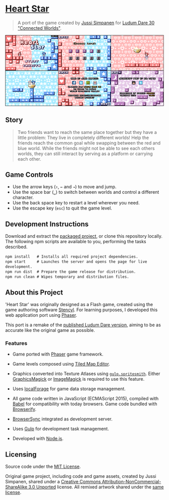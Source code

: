 [Heart Star][demo]
==================

>   A port of the game created by [Jussi Simpanen][advi] for [Ludum Dare 30
>   "Connected Worlds"][ld-g].

![Screenshots](screenshots.png)


Story
-----

>   Two friends want to reach the same place together but they have a little
>   problem: They live in completely different worlds! Help the friends reach
>   the common goal while swapping between the red and blue world. While the
>   friends might not be able to see each others worlds, they can still
>   interact by serving as a platform or carrying each other.


Game Controls
-------------

*   Use the arrow keys (`↑`, `←` and `→`) to move and jump.
*   Use the space bar (`␣`) to switch between worlds and control a different
    character.
*   Use the back space key to restart a level wherever you need.
*   Use the escape key (`esc`) to quit the game level.


Development Instructions
------------------------

Download and extract the [packaged project][dwld], or clone this repository
locally. The following npm scripts are available to you, performing the tasks
described.

```
npm install   # Installs all required project dependencies.
npm start     # Launches the server and opens the page for live development.
npm run dist  # Prepare the game release for distribution.
npm run clean # Wipes temporary and distribution files.
```


About this Project
------------------

'Heart Star' was originally designed as a Flash game, created using the game
authoring software [Stencyl][stcl]. For learning purposes, I developed this web
application port using [Phaser][phsr].

This port is a remake of the [published Ludum Dare version][ld-g], aiming to be
as accurate like the original game as possible.


### Features ##################################################################

*   Game ported with [Phaser][phsr] game framework.

*   Game levels composed using [Tiled Map Editor][tild].

*   Graphics converted into Texture Atlases using [`gulp.spritesmith`][gsps].
    Either [GraphicsMagick][gm..] or [ImageMagick][imgk] is required to use
    this feature.

*   Uses [localForage][lfor] for game data storage management.

*   All game code written in JavaScript (ECMAScript 2015), compiled with
    [Babel][babl] for compatibility with today browsers. Game code bundled with
    [Browserify][brsy].

*   [BrowserSync][bsnc] integrated as development server.

*   Uses [Gulp][gulp] for development task management.

*   Developed with [Node.js][node].


Licensing
---------

Source code under the [MIT License](LICENSE).

Original game project, including code and game assets, created by Jussi
Simpanen, shared under a [Creative Commons Attribution-NonCommercial-ShareAlike
3.0 Unported][cc-l] license. All remixed artwork shared under the [same
license][cc-l].


<!-- ---------------------------------------------------------------------- -->

[phsr]: https://phaser.io/
[babl]: https://babeljs.io/
[gulp]: https://gulpjs.com/
[node]: https://nodejs.org/
[brsy]: http://browserify.org/
[bsnc]: http://browsersync.io/
[stcl]: http://www.stencyl.com/
[tild]: http://www.mapeditor.org/
[imgk]: http://www.imagemagick.org/
[gm..]: http://www.graphicsmagick.org/
[advi]: http://simpanen.carbonmade.com/
[demo]: https://rblopes.github.io/heart-star/
[lfor]: https://mozilla.github.io/localForage/
[gsps]: https://github.com/twolfson/gulp.spritesmith
[cc-l]: https://creativecommons.org/licenses/by-nc-sa/3.0/
[dwld]: https://github.com/rblopes/heart-star/archive/master.zip
[ld-g]: http://ludumdare.com/compo/ludum-dare-30/?action=preview&uid=11391
